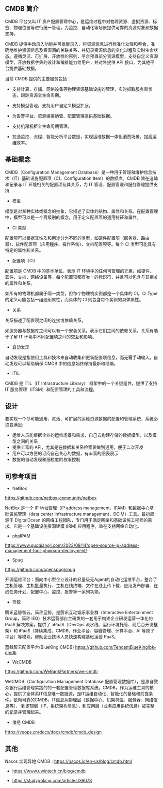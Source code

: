 ## CMDB 简介

CMDB 平台又叫 IT 资产配置管理中心，是运维过程中对物理资源、虚拟资源、标签、物理位置等进行统一管理，为监控、自动化等场景提供可靠的资源对象和数据支持。

CMDB 提供手动录入功能并可批量录入，将资源信息进行标准化处理和整合，准确地维护资源信息及资源间的关联关系，并记录资源信息的变化过程及实时生命状态。遵循灵活、可扩展、开放性的原则，平台预置部分资源模型，支持自定义资源模型，开放数据字典的设计和编排能力给用户，并对外提供 API 接口，为其他平台提供基础数据。

当前 CMDB 提供的主要服务包括：

- 支持计算、存储、网络设备等物理资源基础设施的管理，实时抓取服务器状态，跟踪资源全生命周期。

- 支持模型管理，支持用户自定义模型扩展。

- 为告警平台、资源编排纳管、配置管理提供基础数据。

- 支持机房机柜全生命周期管理。

- 拉通监控、流程、智能分析平台数据，实现运维数据一体化消费场景，提高运维效率。

## 基础概念

CMDB（Configuration Management Database）是一种用于管理和维护信息技术（IT）基础设施配置项（CI，Configuration Item）的数据库。CMDB 旨在追踪和记录与 IT 环境相关的配置项及其关系，为 IT 管理、配置管理和服务管理提供支持

- 模型

模型是对某种实体或概念的抽象，它描述了实体的结构、属性和关系。在配置管理中，模型可以是一个高级别的概念，用于定义配置项的通用特征和属性。

- CI 类型

配置项可以根据其性质和用途分为不同的类型，如硬件配置项（服务器、路由器）、软件配置项（应用程序、操作系统）、文档配置项等。每个 CI 类型可能具有特定的属性和关系。

- 配置项（CI）

配置项是 CMDB 中的基本单位，表示 IT 环境中的任何可管理的元素，如硬件、软件、文档、网络设备等。每个配置项都有唯一的标识符，并且可以包含与其相关的属性和关系。

如所有的物理机都属于同一类型，但每个物理机实例都是一个具体的 CI。CI Type 的定义可能包括一组通用属性，而具体的 CI 则包含每个实例的具体属性。

- 关系

关系描述了配置项之间的连接或依赖关系。

如服务器与数据库之间可以有一个安装关系，表示它们之间的依赖关系。关系有助于了解 IT 环境中不同配置项之间的交互和影响。

- 自动发现

自动发现是指使用工具和技术来自动收集和更新配置项信息，而无需手动输入。自动发现可以帮助确保 CMDB 中的信息始终保持最新和准确。

- ITIL

CMDB 是 ITIL（IT Infrastructure Library） 框架中的一个关键组件，提供了支持 IT 服务管理（ITSM）和配置管理的工具和流程。

## 设计

要实现一个尽可能通用、灵活、可扩展的运维资源数据的配置和管理系统，系统必须要满足:

- 运维人员能根据企业的运维场景和需求，自己去构建存储的数据模型，以及模型之间的关系
- 提供丰富的 API，尤其是在数据和关系检索要做到通用，便于二次开发
- 用户可以方便的订阅自己关心的数据，有丰富的图表展示
- 数据的自动发现和细粒度的权限控制

## 可参考项目

- NetBox

<https://github.com/netbox-community/netbox>

 NetBox 是一个 IP 地址管理（IP address management，IPAM）和数据中心基础设施管理（data center infrastructure management，DCIM）工具。最初起源于 DigitalOcean 的网络工程团队，专门用于满足网络和基础设施工程师的需求。它是一个基础设施资源建模 (IRM) 应用程序，旨在支持网络自动化。

- phpIPAM

<https://www.guoqiangli.com/2023/09/14/open-source-ip-address-management-tool-phpipam-deployment/>

- Spug

<https://github.com/openspug/spug>

开源运维平台：面向中小型企业设计的轻量级无Agent的自动化运维平台，整合了主机管理、主机批量执行、主机在线终端、文件在线上传下载、应用发布部署、在线任务计划、配置中心、监控、报警等一系列功能。

- 蓝鲸

腾讯蓝鲸智云，简称蓝鲸，是腾讯互动娱乐事业群（Interactive Entertainment Group，简称 IEG）技术运营部自主研发的一套用于构建企业研发运营一体化的 PaaS 解决方案，提供了 aPaaS（DevOps 流水线、运行环境托管、前后台开发框架）和 iPaaS（持续集成、CMDB、作业平台、容器管理、计算平台、AI 等原子平台）等模块，帮助企业技术人员快速构建基础运营 PaaS。

蓝鲸智云配置平台(BlueKing CMDB) <https://github.com/TencentBlueKing/bk-cmdb>

- WeCMDB

<https://github.com/WeBankPartners/we-cmdb>

WeCMDB（Configuration Management Database 配置管理数据库），是源自微众银行运维管理实践的的一套配置管理数据库系统。CMDB，作为运维工具的核心，提供了全体系IT信息唯一数据源，是IT运维自动化、智能化的基础和前提条件。依赖可靠的CMDB，IT信息从物理层（数据中心、机架机位、服务器、网络信息等）， 到逻辑层（IP、系统架构信息），到应用层（业务应用系统信息）被完整的记录并管理起来。

- 维易 CMDB

<https://veops.cn/docs/docs/cmdb/cmdb_design>

## 其他

Nacos 实现异地 CMDB：<https://nacos.io/en-us/blog/cmdb.html>

- <https://www.uwintech.cn/blog/cmdb>

- <https://studygolang.com/articles/36078>
